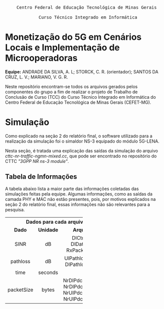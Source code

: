 <style>

    td, th {
        text-align: center;
    }

    table {
        width: 50%;
    }

    .header {
        font-weight: bold;
    }
</style>

<pre align="center">
    Centro Federal de Educação Tecnológica de Minas Gerais <br>
    Curso Técnico Integrado em Informática
</pre>

# Monetização do 5G em Cenários Locais e Implementação de Microoperadoras

**Equipe:** ANDRADE DA SILVA, A. L; STORCK, C. R. (orientador); SANTOS DA CRUZ, L. V.; MARIANO, V. G. R.


Neste repositório encontram-se todos os arquivos gerados pelos componentes do grupo a fim de realizar o projeto de Trabalho de Conclusão de Curso (TCC) do Curso Técnico Integrado em Informática do Centro Federal de Educação Tecnológica de Minas Gerais (CEFET-MG).

# Simulação

Como explicado na seção 2 do relatório final, o software utilizado para a realização da simulação foi o simaldor NS-3 equipado do módulo 5G-LENA.

Nesta seção, é tratada uma explicação das saídas da simulação do arquivo *cttc-nr-traffic-ngmn-mixed.cc*, que pode ser encontrado no repositório do CTTC *"3GPP NR ns-3 module"*.

## Tabela de Informações

A tabela abaixo lista a maior parte das informações coletadas das simulações feitas pela equipe. Algumas informações, como as saídas da camada PHY e MAC não estão presentes, pois, por motivos explicados na seção 2 do relatório final, essas informações não são relevantes para a pesquisa.

<table align="center">
    <tr>
        <th colspan="3">Dados para cada arquivo</th>
    </tr>
    <tr class="header">
        <td>Dado</td>
        <td>Unidade</td>
        <td>Arquivos</td>
    </tr>
    <tr>
        <td>SINR</td>
        <td>dB</td>
        <td>DlCtrlSinr; DlDataSinr; RxPacketTrace</td>
    </tr>
    <tr>
        <td>pathloss</td>
        <td>dB</td>
        <td>UlPathlossTrace; DlPathlossTrace</td>
    </tr>
    <tr>
        <td>time</td>
        <td>seconds</td>
        <td>*</td>
    </tr>
        <tr>
        <td>packetSize</td>
        <td>bytes</td>
        <td>NrDlPdcpRxStats; NrDlPdcpTxStats; NrUlPdcpRxStats; NrUlPdcpTxStats;</td>
    </tr>
</table>
